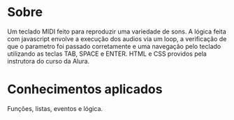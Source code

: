 # Sobre
Um teclado MIDI feito para reproduzir uma variedade de sons.
A lógica feita com javascript envolve a execução dos audios via um loop, a verificação de que o parametro foi passado corretamente e uma navegação pelo teclado utilizando as teclas TAB, SPACE e ENTER.
HTML e CSS providos pela instrutora do curso da Alura.

# Conhecimentos aplicados
Funções, listas, eventos e lógica.
